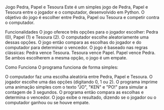 Jogo Pedra, Papel e Tesoura
Este é um simples jogo de Pedra, Papel e Tesoura entre o jogador e o computador, desenvolvido em Python. O objetivo do jogo é escolher entre Pedra, Papel ou Tesoura e competir contra o computador.

Funcionalidades
O jogo oferece três opções para o jogador escolher: Pedra (0), Papel (1) e Tesoura (2).
O computador escolhe aleatoriamente uma dessas opções.
O jogo então compara as escolhas do jogador e do computador para determinar o vencedor.
O jogo é baseado nas regras clássicas:
Pedra vence Tesoura.
Tesoura vence Papel.
Papel vence Pedra.
Se ambos escolherem a mesma opção, o jogo é um empate.

Como Funciona
O programa funciona de forma simples:

O computador faz uma escolha aleatória entre Pedra, Papel e Tesoura.
O jogador escolhe uma das opções (digitando 0, 1 ou 2).
O programa imprime uma animação simples com o texto "JO", "KEN" e "PO!" para simular a contagem de 3 segundos.
O programa então compara as escolhas e determina o vencedor.
O jogo exibe o resultado, dizendo se o jogador ou o computador ganhou ou se houve empate.

